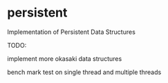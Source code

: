 # persistent
Implementation of Persistent Data Structures

TODO:

implement more okasaki data structures

bench mark
test on single thread and multiple threads
